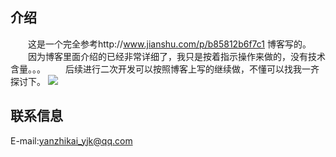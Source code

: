 ## 介绍
　　这是一个完全参考http://www.jianshu.com/p/b85812b6f7c1 博客写的。
　　因为博客里面介绍的已经非常详细了，我只是按着指示操作来做的，没有技术含量。。。
　　后续进行二次开发可以按照博客上写的继续做，不懂可以找我一齐探讨下。
![](http://i.imgur.com/p1EFZxL.gif)

## 联系信息
E-mail:yanzhikai_yjk@qq.com